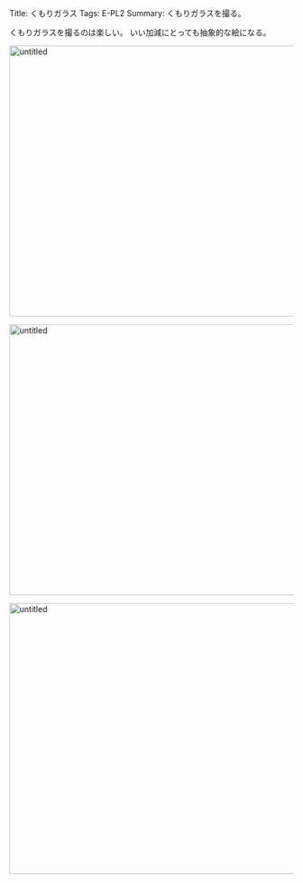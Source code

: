 Title: くもりガラス
Tags: E-PL2
Summary: くもりガラスを撮る。

くもりガラスを撮るのは楽しい。
いい加減にとっても抽象的な絵になる。

<a href='https://www.flickr.com/photos/125573348@N07/18233369564' title='untitled by meganehouser on Flickr'><img src='https://farm4.staticflickr.com/3786/18233369564_dca5c1d288.jpg' width=640 height=480 alt='untitled'></a>

<a href='https://www.flickr.com/photos/125573348@N07/23518207624' title='untitled by meganehouser on Flickr'><img src='https://farm2.staticflickr.com/1715/23518207624_d409ea64e2.jpg' width=640 height=480 alt='untitled'></a>

<a href='https://www.flickr.com/photos/125573348@N07/23518724853' title='untitled by meganehouser on Flickr'><img src='https://farm2.staticflickr.com/1483/23518724853_c44655798c.jpg' width=640 height=480 alt='untitled'></a>

